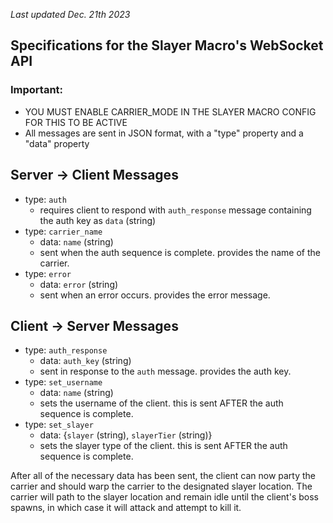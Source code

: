 _Last updated Dec. 21th 2023_

## Specifications for the Slayer Macro's WebSocket API

### Important:
- YOU MUST ENABLE CARRIER_MODE IN THE SLAYER MACRO CONFIG FOR THIS TO BE ACTIVE
- All messages are sent in JSON format, with a "type" property and a "data" property

## Server -> Client Messages
- type: `auth`
  - requires client to respond with `auth_response` message containing the auth key as `data` (string)
- type: `carrier_name`
  - data: `name` (string)
  - sent when the auth sequence is complete. provides the name of the carrier.
- type: `error`
  - data: `error` (string)
  - sent when an error occurs. provides the error message.

## Client -> Server Messages
- type: `auth_response`
  - data: `auth_key` (string)
  - sent in response to the `auth` message. provides the auth key.
- type: `set_username`
  - data: `name` (string)
  - sets the username of the client. this is sent AFTER the auth sequence is complete.
- type: `set_slayer`
  - data: {`slayer` (string), `slayerTier` (string)}
  - sets the slayer type of the client. this is sent AFTER the auth sequence is complete.


After all of the necessary data has been sent, the client can now party the carrier and should warp the carrier to the designated slayer location. The carrier will path to the slayer location and remain idle until the client's boss spawns, in which case it will attack and attempt to kill it. 
